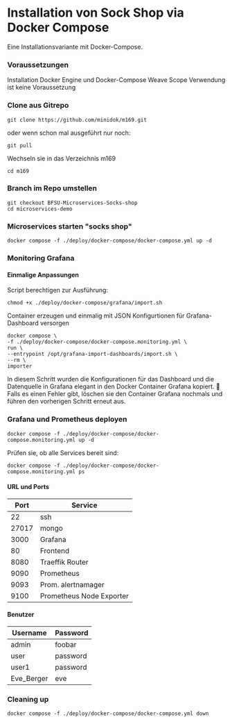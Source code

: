 # Installation von Sock Shop via Docker Compose
Eine Installationsvariante mit Docker-Compose.

### Voraussetzungen
Installation Docker Engine und Docker-Compose
Weave Scope Verwendung ist keine Voraussetzung

### Clone aus Gitrepo
    git clone https://github.com/minidok/m169.git
oder wenn schon mal ausgeführt nur noch:

    git pull

Wechseln sie in das Verzeichnis m169

    cd m169

### Branch im Repo umstellen
    git checkout BFSU-Microservices-Socks-shop
    cd microservices-demo

###

### Microservices starten "socks shop" 
    docker compose -f ./deploy/docker-compose/docker-compose.yml up -d

### Monitoring Grafana
#### Einmalige Anpassungen
Script berechtigen zur Ausführung:

    chmod +x ./deploy/docker-compose/grafana/import.sh
Container erzeugen und einmalig mit JSON Konfigurtionen für Grafana-Dashboard versorgen

    docker compose \
    -f ./deploy/docker-compose/docker-compose.monitoring.yml \
    run \
    --entrypoint /opt/grafana-import-dashboards/import.sh \
    --rm \
    importer 

In diesem Schritt wurden die Konfigurationen für das Dashboard und die Datenquelle in Grafana elegant in den Docker Container Grafana kopiert. 🎉
Falls es einen Fehler gibt, löschen sie den Container Grafana nochmals und führen den vorherigen Schritt erneut aus.

### Grafana und Prometheus deployen
    docker compose -f ./deploy/docker-compose/docker-compose.monitoring.yml up -d

Prüfen sie, ob alle Services bereit sind:

    docker compose -f ./deploy/docker-compose/docker-compose.monitoring.yml ps

#### URL und Ports
Port | Service
--------|--------
22  | ssh
27017 | mongo
3000 | Grafana
80 | Frontend
8080 | Traeffik Router
9090 | Prometheus
9093 | Prom. alertnamager
9100 | Prometheus Node Exporter

#### Benutzer
Username	|Password
---------|-----------
admin | foobar
user	|password
user1	|password
Eve_Berger	|eve


### Cleaning up
    docker compose -f ./deploy/docker-compose/docker-compose.yml down
